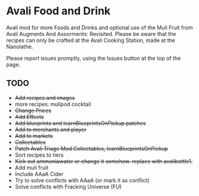 # Avali Food and Drink
Avali mod for more Foods and Drinks and optional use of the Muli Fruit from Avali Augments And Assorments: Revisited. Please be aware that the recipes can only be crafted at the Avali Cooking Station, made at the Nanolathe.

Please report issues promptly, using the Issues button at the top of the page. 

## TODO
* ~~Add recipes and images~~
* more recipes: mulipod cocktail
* ~~Change Prices~~
* ~~Add Effects~~
* ~~Add blueprints and learnBlueprintsOnPickup patches~~
* ~~Add to merchants and player~~
* ~~Add to markets~~
* ~~Collectables~~
* ~~Patch Avali Triage Mod Collectables, learnBlueprintsOnPickup~~
* Sort recipes to tiers
* ~~Kick out ammoniawater or change it somehow. replace with avalibottle1.~~
* Add muli fruit
* Include AAaA Cider
* Try to solve conflicts with AAaA (or mark it as conflict)
* Solve conflicts with Fracking Universe (FU)
